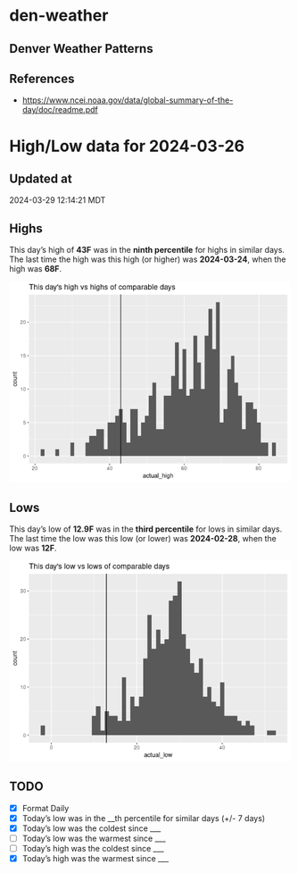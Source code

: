 # den-weather


## Denver Weather Patterns

## References

- <https://www.ncei.noaa.gov/data/global-summary-of-the-day/doc/readme.pdf>

# High/Low data for 2024-03-26

## Updated at

2024-03-29 12:14:21 MDT

## Highs

This day’s high of **43F** was in the **ninth percentile** for highs in
similar days.  
The last time the high was this high (or higher) was **2024-03-24**,
when the high was **68F**.

![](readme_files/figure-commonmark/unnamed-chunk-4-1.png)

## Lows

This day’s low of **12.9F** was in the **third percentile** for lows in
similar days.  
The last time the low was this low (or lower) was **2024-02-28**, when
the low was **12F**.

![](readme_files/figure-commonmark/unnamed-chunk-6-1.png)

## TODO

- [x] Format Daily
- [x] Today’s low was in the \_\_th percentile for similar days (+/- 7
  days)
- [x] Today’s low was the coldest since \_\_\_
- [ ] Today’s low was the warmest since \_\_\_
- [ ] Today’s high was the coldest since \_\_\_
- [x] Today’s high was the warmest since \_\_\_

